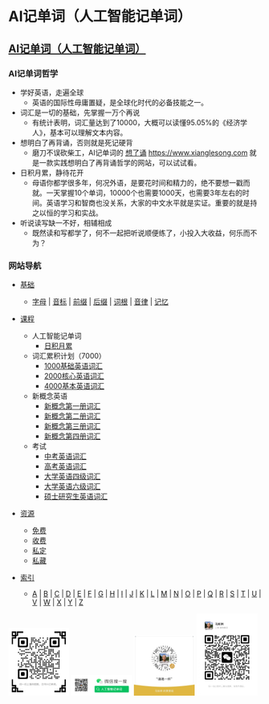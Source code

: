 # AI记单词（人工智能记单词）

## [AI记单词（人工智能记单词）](https://www.xianglesong.com)

### AI记单词哲学

* 学好英语，走遍全球
  * 英语的国际性毋庸置疑，是全球化时代的必备技能之一。
* 词汇是一切的基础，先掌握一万个再说
  * 有统计表明，词汇量达到了10000，大概可以读懂95.05%的《经济学人》，基本可以理解文本内容。
* 想明白了再背诵，否则就是死记硬背
  * 磨刀不误砍柴工，AI记单词的 [想了诵](https://www.xianglesong.com) <https://www.xianglesong.com> 就是一款实践想明白了再背诵哲学的网站，可以试试看。
* 日积月累，静待花开
  * 母语你都学很多年，何况外语，是要花时间和精力的，绝不要想一戳而就。一天掌握10个单词，10000个也需要1000天，也需要3年左右的时间。英语学习和智商也没关系，大家的中文水平就是实证。重要的就是持之以恒的学习和实战。
* 听说读写缺一不好，相辅相成
  * 既然读和写都学了，何不一起把听说顺便练了，小投入大收益，何乐而不为？

### 网站导航

* [基础](/课程/基础/README.md)
  * [字母](/课程/基础/字母/README.md) | [音标](/课程/基础/音标/README.md) | [前缀](/课程/基础/前缀/README.md) | [后缀](/课程/基础/后缀/README.md) | [词根](/课程/基础/词根/README.md) | [音律](/课程/基础/音律/README.md) | [记忆](/课程/基础/记忆/README.md)

* [课程](/课程/README.md)
  * 人工智能记单词
    * [日积月累](/课程/日积月累/README.md)
  * 词汇累积计划（7000）
    * [1000基础英语词汇](/课程/词汇累积计划/1000基础英语词汇/README.md)
    * [2000核心英语词汇](/课程/词汇累积计划/2000核心英语词汇/README.md)
    * [4000基本英语词汇](/课程/词汇累积计划/4000基本英语词汇/README.md)
  * 新概念英语
    * [新概念第一册词汇](/课程/新概念英语/新概念英语第一册/新概念英语第一册词汇/README.md)
    * [新概念第二册词汇](/课程/新概念英语/新概念英语第二册/新概念英语第二册词汇/README.md)
    * [新概念第三册词汇](/课程/新概念英语/新概念英语第三册/新概念英语第三册词汇/README.md)
    * [新概念第四册词汇](/课程/新概念英语/新概念英语第四册/新概念英语第四册词汇/README.md)
  * 考试
    * [中考英语词汇](/课程/中考/中考英语/中考英语词汇/README.md)
    * [高考英语词汇](/课程/高考/高考英语/高考英语词汇/README.md)
    * [大学英语四级词汇](/课程/大学英语四级/大学英语四级词汇/README.md)
    * [大学英语六级词汇](/课程/大学英语六级/大学英语六级词汇/README.md)
    * [硕士研究生英语词汇](/课程/考研/硕士研究生英语词汇/README.md)

* [资源](/资源/README.md)
  * [免费](/资源/免费/README.md)
  * [收费](/资源/收费/README.md)
  * [私定](/资源/私定/README.md)
  * [私藏](/资源/私藏/README.md)

* [索引](/课程/单词/README.md)
  * [A](/课程/单词/A/README.md) | [B](/课程/单词/B/README.md) | [C](/课程/单词/C/README.md) | [D](/课程/单词/D/README.md) | [E](/课程/单词/E/README.md) | [F](/课程/单词/F/README.md) | [G](/课程/单词/G/README.md) | [H](/课程/单词/H/README.md) | [I](/课程/单词/I/README.md) | [J](/课程/单词/J/README.md) | [K](/课程/单词/K/README.md) | [L](/课程/单词/L/README.md) | [M](/课程/单词/M/README.md) | [N](/课程/单词/N/README.md) | [O](/课程/单词/O/README.md) | [P](/课程/单词/P/README.md) | [Q](/课程/单词/Q/README.md) | [R](/课程/单词/R/README.md) | [S](/课程/单词/S/README.md) | [T](/课程/单词/T/README.md) | [U](/课程/单词/U/README.md) | [V](/课程/单词/V/README.md) | [W](/课程/单词/W/README.md) | [X](/课程/单词/X/README.md) | [Y](/课程/单词/Y/README.md) | [Z](/课程/单词/Z/README.md)

<img src="images/xianglesong.png" width="24%" alt="AI记单词网址"/>
<img src="images/wx_word_sub.png" width="24%" alt="AI记单词微信公众号"/>
<img src="images/wx_bonus.jpeg" width="24%" alt="请喝一杯"/>
<img src="images/wx_marulin.jpeg" width="24%" alt="马如林的微信"/>
